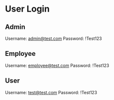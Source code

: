 # User Login

## Admin
Username: admin@test.com
Password: !Test123
## Employee
Username: employee@test.com
Password: !Test123
## User
Username: test@test.com
Password: !Test123
